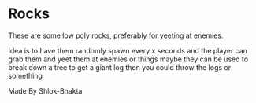 # Rocks
These are some low poly rocks, preferably for yeeting at enemies.

Idea is to have them randomly spawn every x seconds and the player can grab them and yeet them at enemies or things
maybe they can be used to break down a tree to get a giant log then you could throw the logs or something 


Made By Shlok-Bhakta